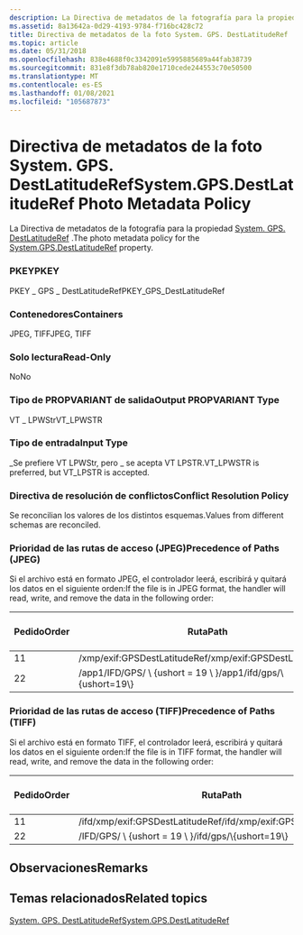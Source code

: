 ```yaml
---
description: La Directiva de metadatos de la fotografía para la propiedad System. GPS. DestLatitudeRef.
ms.assetid: 8a13642a-0d29-4193-9784-f716bc428c72
title: Directiva de metadatos de la foto System. GPS. DestLatitudeRef
ms.topic: article
ms.date: 05/31/2018
ms.openlocfilehash: 838e4688f0c3342091e5995885689a44fab38739
ms.sourcegitcommit: 831e8f3db78ab820e1710cede244553c70e50500
ms.translationtype: MT
ms.contentlocale: es-ES
ms.lasthandoff: 01/08/2021
ms.locfileid: "105687873"
---
```

# <a name="systemgpsdestlatituderef-photo-metadata-policy"></a><span data-ttu-id="9ddb1-103">Directiva de metadatos de la foto System. GPS. DestLatitudeRef</span><span class="sxs-lookup"><span data-stu-id="9ddb1-103">System.GPS.DestLatitudeRef Photo Metadata Policy</span></span>

<span data-ttu-id="9ddb1-104">La Directiva de metadatos de la fotografía para la propiedad [System. GPS. DestLatitudeRef](../properties/props-system-gps-destlatituderef.md) .</span><span class="sxs-lookup"><span data-stu-id="9ddb1-104">The photo metadata policy for the [System.GPS.DestLatitudeRef](../properties/props-system-gps-destlatituderef.md) property.</span></span>

### <a name="pkey"></a><span data-ttu-id="9ddb1-105">PKEY</span><span class="sxs-lookup"><span data-stu-id="9ddb1-105">PKEY</span></span>

<span data-ttu-id="9ddb1-106">PKEY \_ GPS \_ DestLatitudeRef</span><span class="sxs-lookup"><span data-stu-id="9ddb1-106">PKEY\_GPS\_DestLatitudeRef</span></span>

### <a name="containers"></a><span data-ttu-id="9ddb1-107">Contenedores</span><span class="sxs-lookup"><span data-stu-id="9ddb1-107">Containers</span></span>

<span data-ttu-id="9ddb1-108">JPEG, TIFF</span><span class="sxs-lookup"><span data-stu-id="9ddb1-108">JPEG, TIFF</span></span>

### <a name="read-only"></a><span data-ttu-id="9ddb1-109">Solo lectura</span><span class="sxs-lookup"><span data-stu-id="9ddb1-109">Read-Only</span></span>

<span data-ttu-id="9ddb1-110">No</span><span class="sxs-lookup"><span data-stu-id="9ddb1-110">No</span></span>

### <a name="output-propvariant-type"></a><span data-ttu-id="9ddb1-111">Tipo de PROPVARIANT de salida</span><span class="sxs-lookup"><span data-stu-id="9ddb1-111">Output PROPVARIANT Type</span></span>

<span data-ttu-id="9ddb1-112">VT \_ LPWStr</span><span class="sxs-lookup"><span data-stu-id="9ddb1-112">VT\_LPWSTR</span></span>

### <a name="input-type"></a><span data-ttu-id="9ddb1-113">Tipo de entrada</span><span class="sxs-lookup"><span data-stu-id="9ddb1-113">Input Type</span></span>

<span data-ttu-id="9ddb1-114">\_Se prefiere VT LPWStr, pero \_ se acepta VT LPSTR.</span><span class="sxs-lookup"><span data-stu-id="9ddb1-114">VT\_LPWSTR is preferred, but VT\_LPSTR is accepted.</span></span>

### <a name="conflict-resolution-policy"></a><span data-ttu-id="9ddb1-115">Directiva de resolución de conflictos</span><span class="sxs-lookup"><span data-stu-id="9ddb1-115">Conflict Resolution Policy</span></span>

<span data-ttu-id="9ddb1-116">Se reconcilian los valores de los distintos esquemas.</span><span class="sxs-lookup"><span data-stu-id="9ddb1-116">Values from different schemas are reconciled.</span></span>

### <a name="precedence-of-paths-jpeg"></a><span data-ttu-id="9ddb1-117">Prioridad de las rutas de acceso (JPEG)</span><span class="sxs-lookup"><span data-stu-id="9ddb1-117">Precedence of Paths (JPEG)</span></span>

<span data-ttu-id="9ddb1-118">Si el archivo está en formato JPEG, el controlador leerá, escribirá y quitará los datos en el siguiente orden:</span><span class="sxs-lookup"><span data-stu-id="9ddb1-118">If the file is in JPEG format, the handler will read, write, and remove the data in the following order:</span></span>



| <span data-ttu-id="9ddb1-119">Pedido</span><span class="sxs-lookup"><span data-stu-id="9ddb1-119">Order</span></span> | <span data-ttu-id="9ddb1-120">Ruta</span><span class="sxs-lookup"><span data-stu-id="9ddb1-120">Path</span></span>                          | <span data-ttu-id="9ddb1-121">Formato de disco</span><span class="sxs-lookup"><span data-stu-id="9ddb1-121">Disk Format</span></span> | <span data-ttu-id="9ddb1-122">Obligatorio</span><span class="sxs-lookup"><span data-stu-id="9ddb1-122">Required</span></span> |
|-------|-------------------------------|-------------|----------|
| <span data-ttu-id="9ddb1-123">1</span><span class="sxs-lookup"><span data-stu-id="9ddb1-123">1</span></span>     | <span data-ttu-id="9ddb1-124">/xmp/exif:GPSDestLatitudeRef</span><span class="sxs-lookup"><span data-stu-id="9ddb1-124">/xmp/exif:GPSDestLatitudeRef</span></span>  | <span data-ttu-id="9ddb1-125">Unicode</span><span class="sxs-lookup"><span data-stu-id="9ddb1-125">Unicode</span></span>     | <span data-ttu-id="9ddb1-126">Sí</span><span class="sxs-lookup"><span data-stu-id="9ddb1-126">Yes</span></span>      |
| <span data-ttu-id="9ddb1-127">2</span><span class="sxs-lookup"><span data-stu-id="9ddb1-127">2</span></span>     | <span data-ttu-id="9ddb1-128">/app1/IFD/GPS/ \\ {ushort = 19 \\ }</span><span class="sxs-lookup"><span data-stu-id="9ddb1-128">/app1/ifd/gps/\\{ushort=19\\}</span></span> | <span data-ttu-id="9ddb1-129">ASCII</span><span class="sxs-lookup"><span data-stu-id="9ddb1-129">ASCII</span></span>       | <span data-ttu-id="9ddb1-130">No</span><span class="sxs-lookup"><span data-stu-id="9ddb1-130">No</span></span>       |



 

### <a name="precedence-of-paths-tiff"></a><span data-ttu-id="9ddb1-131">Prioridad de las rutas de acceso (TIFF)</span><span class="sxs-lookup"><span data-stu-id="9ddb1-131">Precedence of Paths (TIFF)</span></span>

<span data-ttu-id="9ddb1-132">Si el archivo está en formato TIFF, el controlador leerá, escribirá y quitará los datos en el siguiente orden:</span><span class="sxs-lookup"><span data-stu-id="9ddb1-132">If the file is in TIFF format, the handler will read, write, and remove the data in the following order:</span></span>



| <span data-ttu-id="9ddb1-133">Pedido</span><span class="sxs-lookup"><span data-stu-id="9ddb1-133">Order</span></span> | <span data-ttu-id="9ddb1-134">Ruta</span><span class="sxs-lookup"><span data-stu-id="9ddb1-134">Path</span></span>                             | <span data-ttu-id="9ddb1-135">Formato de disco</span><span class="sxs-lookup"><span data-stu-id="9ddb1-135">Disk Format</span></span> | <span data-ttu-id="9ddb1-136">Obligatorio</span><span class="sxs-lookup"><span data-stu-id="9ddb1-136">Required</span></span> |
|-------|----------------------------------|-------------|----------|
| <span data-ttu-id="9ddb1-137">1</span><span class="sxs-lookup"><span data-stu-id="9ddb1-137">1</span></span>     | <span data-ttu-id="9ddb1-138">/ifd/xmp/exif:GPSDestLatitudeRef</span><span class="sxs-lookup"><span data-stu-id="9ddb1-138">/ifd/xmp/exif:GPSDestLatitudeRef</span></span> | <span data-ttu-id="9ddb1-139">Unicode</span><span class="sxs-lookup"><span data-stu-id="9ddb1-139">Unicode</span></span>     | <span data-ttu-id="9ddb1-140">Sí</span><span class="sxs-lookup"><span data-stu-id="9ddb1-140">Yes</span></span>      |
| <span data-ttu-id="9ddb1-141">2</span><span class="sxs-lookup"><span data-stu-id="9ddb1-141">2</span></span>     | <span data-ttu-id="9ddb1-142">/IFD/GPS/ \\ {ushort = 19 \\ }</span><span class="sxs-lookup"><span data-stu-id="9ddb1-142">/ifd/gps/\\{ushort=19\\}</span></span>         | <span data-ttu-id="9ddb1-143">ASCII</span><span class="sxs-lookup"><span data-stu-id="9ddb1-143">ASCII</span></span>       | <span data-ttu-id="9ddb1-144">No</span><span class="sxs-lookup"><span data-stu-id="9ddb1-144">No</span></span>       |



 

## <a name="remarks"></a><span data-ttu-id="9ddb1-145">Observaciones</span><span class="sxs-lookup"><span data-stu-id="9ddb1-145">Remarks</span></span>

## <a name="related-topics"></a><span data-ttu-id="9ddb1-146">Temas relacionados</span><span class="sxs-lookup"><span data-stu-id="9ddb1-146">Related topics</span></span>

<dl> <dt>

[<span data-ttu-id="9ddb1-147">System. GPS. DestLatitudeRef</span><span class="sxs-lookup"><span data-stu-id="9ddb1-147">System.GPS.DestLatitudeRef</span></span>](../properties/props-system-gps-destlatituderef.md)
</dt> </dl>

 

 
